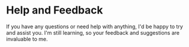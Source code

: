 Help and Feedback
========
If you have any questions or need help with anything, I'd be happy to try and assist you. I'm still learning, so your feedback and suggestions are invaluable to me.

